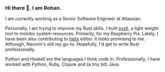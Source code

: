 ### Hi there 👋. I am Rohan.

I am currently working as a Senior Software Engineer at Atlassian.

Personally, I am trying to improve my Rust skills. I built [sysit](https://github.com/crodjer/sysit),
a light weight tool to monitor system resources. Primarily, for my
Raspberry Pis.
Lately, I have been also contributing to
[helix](https://github.com/helix-editor/helix/pulls?q=author%3Acrodjer+)
editor. It looks promising to me. Although, Neovim's still my go-to.
Hopefully, I'd get to write Rust professionally.

Python and Haskell are the languages I think code in. Professionally,
I have worked with Python, Ruby, Clojure and (a tiny bit) Java.

<!--
**crodjer/crodjer** is a ✨ _special_ ✨ repository because its `README.md` (this file) appears on your GitHub profile.

Here are some ideas to get you started:

- 🔭 I’m currently working on ...
- 🌱 I’m currently learning ...
- 👯 I’m looking to collaborate on ...
- 🤔 I’m looking for help with ...
- 💬 Ask me about ...
- 📫 How to reach me: ...
- 😄 Pronouns: ...
- ⚡ Fun fact: ...
-->
